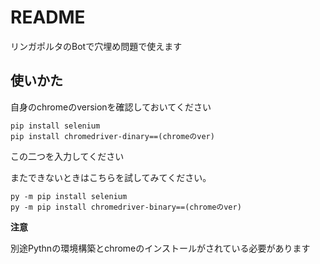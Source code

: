 # README
リンガポルタのBotで穴埋め問題で使えます

## 使いかた

自身のchromeのversionを確認しておいてください
```
pip install selenium
pip install chromedriver-dinary==(chromeのver)
```
この二つを入力してください

またできないときはこちらを試してみてください。
```
py -m pip install selenium
py -m pip install chromedriver-binary==(chromeのver)
```
**注意**

別途Pythnの環境構築とchromeのインストールがされている必要があります
